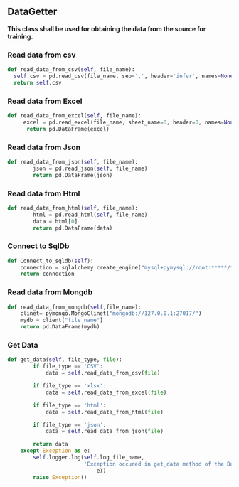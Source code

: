 ## DataGetter

**This class shall  be used for obtaining the data from the source for training.**

### Read data from csv

```python
def read_data_from_csv(self, file_name):
  self.csv = pd.read_csv(file_name, sep=',', header='infer', names=None, usecols=None)
  return self.csv
```

### Read data from Excel
```python
def read_data_from_excel(self, file_name):
     excel = pd.read_excel(file_name, sheet_name=0, header=0, names=None, index_col=None, usecols=None, )
      return pd.DataFrame(excel)
```

### Read data from Json
```python
def read_data_from_json(self, file_name):
        json = pd.read_json(self, file_name)
        return pd.DataFrame(json)
```

### Read data from Html
```python
def read_data_from_html(self, file_name):
        html = pd.read_html(self, file_name)
        data = html[0]
        return pd.DataFrame(data)
```

### Connect to SqlDb
```python
def Connect_to_sqldb(self):
    connection = sqlalchemy.create_engine("mysql+pymysql://root:*****/*****")
    return connection
```

### Read data from Mongdb
```python
def read_data_from_mongdb(self,file_name):
    clinet= pymongo.MongoClinet("mongodb://127.0.0.1:27017/")
    mydb = client["file_name"]
    return pd.DataFrame(mydb)
```

### Get Data

```python
def get_data(self, file_type, file):
        if file_type == 'CSV':
            data = self.read_data_from_csv(file)

        if file_type == 'xlsx':
            data = self.read_data_from_excel(file)

        if file_type == 'html':
            data = self.read_data_from_html(file)

        if file_type == 'json':
            data = self.read_data_from_json(file)

        return data
    except Exception as e:
        self.logger.log(self.log_file_name,
                        'Exception occured in get_data method of the Data_Getter class. Exception message: ' + str(
                            e))
        raise Exception()
```


